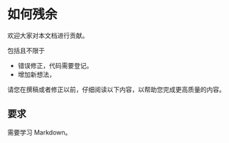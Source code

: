 # 如何残余

欢迎大家对本文档进行贡献。

包括且不限于

- 错误修正，代码需要登记。
- 增加新想法，

请您在撰稿或者修正以前，仔细阅读以下内容，以帮助您完成更高质量的内容。

## 要求

需要学习 Markdown。
